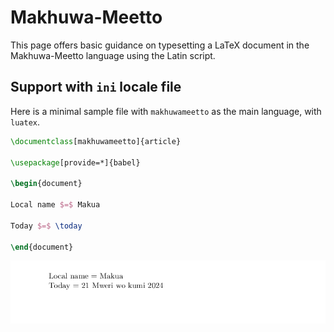 # Makhuwa-Meetto

This page offers basic guidance on typesetting a LaTeX document in the
Makhuwa-Meetto language using the Latin script.

## Support with `ini` locale file

Here is a minimal sample file with `makhuwameetto` as the main language, with `luatex`.

```tex
\documentclass[makhuwameetto]{article}

\usepackage[provide=*]{babel}

\begin{document}

Local name $=$ Makua

Today $=$ \today

\end{document}
```

![](../media/locale-makhuwameetto.png)